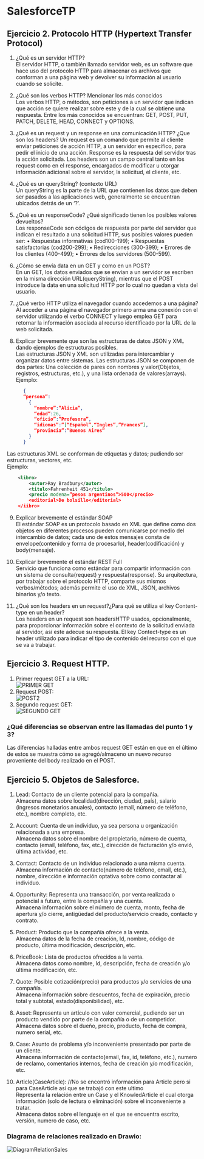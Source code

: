 # SalesforceTP
## Ejercicio 2. Protocolo HTTP (Hypertext Transfer Protocol)
1.	¿Qué es un servidor HTTP?   
El servidor HTTP, o también llamado servidor web, es un software que hace uso del protocolo HTTP para almacenar os archivos que conforman a una página web y devolver su información al usuario cuando se solicite.
  
2.	¿Qué son los verbos HTTP? Mencionar los más conocidos  
Los verbos HTTP, o métodos, son peticiones a un servidor que indican que acción se quiere realizar sobre este y de la cual se obtiene una respuesta. Entre los más conocidos se encuentran: GET, POST, PUT, PATCH, DELETE, HEAD, CONNECT y OPTIONS.

3.	¿Qué es un request y un response en una comunicación HTTP? ¿Que son los headers?
Un request es un comando que permite al cliente enviar peticiones de acción HTTP, a un servidor en específico, para pedir el inicio de una acción. Response es la respuesta del servidor tras la acción solicitada.
Los headers son un campo central tanto en los request como en el response, encargados de modificar u otorgar información adicional sobre el servidor, la solicitud, el cliente, etc.

4.	¿Qué es un queryString? (contexto URL)  
Un queryString es la parte de la URL que contienen los datos que deben ser pasados a las aplicaciones web, generalmente se encuentran ubicados detrás de un ‘?’.

5.	¿Qué es un responseCode? ¿Qué significado tienen los posibles valores devueltos?   
Los responseCode son códigos de respuesta por parte del servidor que indican el resultado a una solicitud HTTP, sus posibles valores pueden ser:
•	Respuestas informativas (cod100-199);
•	Respuestas satisfactorias (cod200-299);
•	Redirecciones (300-399);
•	Errores de los clientes (400-499);
•	Errores de los servidores (500-599).

6.	¿Cómo se envía data en un GET y como en un POST?  
En un GET, los datos enviados que se envían a un servidor se escriben en la misma dirección URL(queryString), mientras que el POST introduce la data en una solicitud HTTP por lo cual no quedan a vista del usuario.

7.	¿Qué verbo HTTP utiliza el navegador cuando accedemos a una página?  
Al acceder a una página el navegador primero arma una conexión con el servidor utilizando el verbo CONNECT y luego emplea GET para retornar la información asociada al recurso identificado por la URL de la web solicitada.

8.	Explicar brevemente que son las estructuras de datos JSON y XML dando ejemplos de estructuras posibles.  
Las estructuras JSON y XML son utilizadas para intercambiar y organizar datos entre sistemas.
Las estructuras JSON se componen de dos partes: Una colección de pares con nombres y valor(Objetos, registros, estructuras, etc.), y una lista ordenada de valores(arrays).
Ejemplo:
```JSON
	  {
	  “persona”:
	    {
	      “nombre”:”Alicia”,
	      “edad”:26,
	      “oficio”:”Profesora”,
	      “idiomas”:”[“Español”,“Ingles”,”Frances”],
	      “provincia”:”Buenos Aires”
	    }
	  }
```
Las estructuras XML se conforman de etiquetas y datos; pudiendo ser estructuras, vectores, etc.  
Ejemplo:
```XML
	<libro>
		<autor>Ray Bradbury</autor>
		<titulo>Fahrenheit 451</titulo>
		<precio modena=”pesos argentinos”>500</precio>
		<editorial>De bolsillo</editorial>
	</iibro>
```
9.	Explicar brevemente el estándar SOAP  
El estándar SOAP es un protocolo basado en XML que define como dos objetos en diferentes procesos pueden comunicarse por medio del intercambio de datos; cada uno de estos mensajes consta de envelope(contenido y forma de procesarlo), header(codificación) y body(mensaje).

10.	Explicar brevemente el estándar REST Full  
Servicio que funciona como estándar para compartir información con un sistema de consulta(request) y respuesta(response). Su arquitectura, por trabajar sobre el protocolo HTTP, comparte sus mismos verbos/métodos; además permite el uso de XML, JSON, archivos binarios y/o texto.

11.	¿Qué son los headers en un request?¿Para qué se utiliza el key Content-type en un header?  
Los headers en un request son headersHTTP usados, opcionalmente, para proporcionar información sobre el contexto de la solicitud enviada al servidor, así este adecue su respuesta.
El key Contect-type es un header utilizado para indicar el tipo de contenido del recurso con el que se va a trabajar.

## Ejercicio 3. Request HTTP.

1. Primer request GET a la URL:  
![PRIMER GET](https://user-images.githubusercontent.com/83475063/128638652-3985c9c6-2676-4ed8-85e5-07e9ccc1f082.png)
2. Request POST:  
![POST2](https://user-images.githubusercontent.com/83475063/128638712-228f7082-d93e-4e88-8fab-6af7e66d7825.png)
3. Segundo request GET:  
![SEGUNDO GET](https://user-images.githubusercontent.com/83475063/128638734-09c29476-dd7f-4444-af76-99470beecd75.png)

### ¿Qué diferencias se observan entre las llamadas del punto 1 y 3?  
Las diferencias halladas entre ambos request GET están en que en el último de estos se muestra cómo se agregó/almaceno un nuevo recurso proveniente del body realizado en el POST. 

## Ejercicio 5. Objetos de Salesforce.  
1.	Lead: Contacto de un cliente potencial para la compañía.  
Almacena datos sobre localidad(dirección, ciudad, país), salario (ingresos monetarios anuales), contacto (email, número de teléfono, etc.), nombre completo, etc.

2.	Account: Cuenta de un individuo, ya sea persona u organización relacionada a una empresa.  
Almacena datos sobre el nombre del propietario, número de cuenta, contacto (email, teléfono, fax, etc.), dirección de facturación y/o envió, última actividad, etc.

3.	Contact: Contacto de un individuo relacionado a una misma cuenta.  
Almacena información de contacto(número de teléfono, email, etc.), nombre, dirección e información optativa sobre como contactar al individuo.

4.	Opportunity: Representa una transacción, por venta realizada o potencial a futuro, entre la compañía y una cuenta.  
Almacena información sobre el número de cuenta, monto, fecha de apertura y/o cierre, antigüedad del producto/servicio creado, contacto y contrato.

5.	Product: Producto que la compañía ofrece a la venta.  
Almacena datos de la fecha de creación, Id, nombre, código de producto, última modificación, descripción, etc.

6.	PriceBook: Lista de productos ofrecidos a la venta.  
Almacena datos como nombre, Id, descripción, fecha de creación y/o última modificación, etc.

7.	Quote: Posible cotización(precio) para productos y/o servicios de una compañía.  
Almacena información sobre descuentos, fecha de expiración, precio total y subtotal, estado(disponibilidad), etc.

8.	Asset: Representa un artículo con valor comercial, pudiendo ser un producto vendido por parte de la compañía o de un competidor.  
Almacena datos sobre el dueño, precio, producto, fecha de compra, numero serial, etc.

9.	Case:  Asunto de problema y/o inconveniente presentado por parte de un cliente.  
Almacena información de contacto(email, fax, id, teléfono, etc.), numero de reclamo, comentarios internos, fecha de creación y/o modificación, etc.

10.	Article(CaseArticle):  //No se encontró información para Article pero si para CaseArticle así que se trabajó con este ultimo  
Representa la relación entre un Case y el KnowledArticle el cual otorga información (solo de lectura o eliminación) sobre el inconveniente a tratar.  
Almacena datos sobre el lenguaje en el que se encuentra escrito, versión, numero de caso, etc.

### Diagrama de relaciones realizado en Drawio:  

![DiagramRelationSales](https://user-images.githubusercontent.com/83475063/128378446-d7cb9489-e6f8-4ad9-a517-415feea476ed.png)
